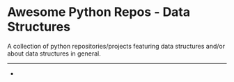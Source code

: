 # Awesome Python Repos - Data Structures

A collection of python repositories/projects featuring data structures and/or about data structures in general.

---

- []()